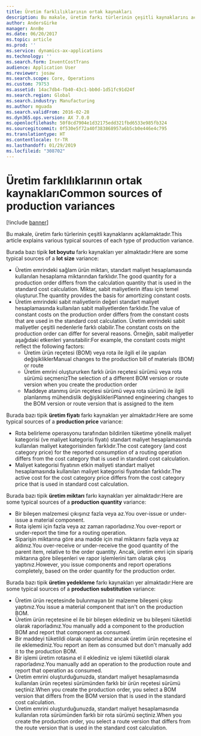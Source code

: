 ```yaml
---
title: Üretim farklılıklarının ortak kaynakları
description: Bu makale, üretim farkı türlerinin çeşitli kaynaklarını açıklamaktadır.
author: AndersGirke
manager: AnnBe
ms.date: 06/20/2017
ms.topic: article
ms.prod: ''
ms.service: dynamics-ax-applications
ms.technology: ''
ms.search.form: InventCostTrans
audience: Application User
ms.reviewer: josaw
ms.search.scope: Core, Operations
ms.custom: 79753
ms.assetid: 14ac7db4-fb40-43c1-bb0d-1d51fc91d24f
ms.search.region: Global
ms.search.industry: Manufacturing
ms.author: mguada
ms.search.validFrom: 2016-02-28
ms.dyn365.ops.version: AX 7.0.0
ms.openlocfilehash: 50f8cd7904e1d32175edd321fbd6533e985fb324
ms.sourcegitcommit: 0f530e5f72a40f383868957a6b5cb0e446e4c795
ms.translationtype: HT
ms.contentlocale: tr-TR
ms.lasthandoff: 01/29/2019
ms.locfileid: "308702"
---
```

# <a name="common-sources-of-production-variances"></a><span data-ttu-id="ea87f-103">Üretim farklılıklarının ortak kaynakları</span><span class="sxs-lookup"><span data-stu-id="ea87f-103">Common sources of production variances</span></span>

[!include [banner](../includes/banner.md)]

<span data-ttu-id="ea87f-104">Bu makale, üretim farkı türlerinin çeşitli kaynaklarını açıklamaktadır.</span><span class="sxs-lookup"><span data-stu-id="ea87f-104">This article explains various typical sources of each type of production variance.</span></span> 

<span data-ttu-id="ea87f-105">Burada bazı tipik **lot boyutu** farkı kaynakları yer almaktadır:</span><span class="sxs-lookup"><span data-stu-id="ea87f-105">Here are some typical sources of a **lot size** variance:</span></span>

-   <span data-ttu-id="ea87f-106">Üretim emrindeki sağlam ürün miktarı, standart maliyet hesaplamasında kullanılan hesaplama miktarından farklıdır.</span><span class="sxs-lookup"><span data-stu-id="ea87f-106">The good quantity for a production order differs from the calculation quantity that is used in the standard cost calculation.</span></span> <span data-ttu-id="ea87f-107">Miktar, sabit maliyetlerin itfası için temel oluşturur.</span><span class="sxs-lookup"><span data-stu-id="ea87f-107">The quantity provides the basis for amortizing constant costs.</span></span>
-   <span data-ttu-id="ea87f-108">Üretim emrindeki sabit maliyetlerin değeri standart maliyet hesaplamasında kullanılan sabit maliyetlerden farklıdır.</span><span class="sxs-lookup"><span data-stu-id="ea87f-108">The value of constant costs on the production order differs from the constant costs that are used in the standard cost calculation.</span></span> <span data-ttu-id="ea87f-109">Üretim emrindeki sabit maliyetler çeşitli nedenlerle farklı olabilir.</span><span class="sxs-lookup"><span data-stu-id="ea87f-109">The constant costs on the production order can differ for several reasons.</span></span> <span data-ttu-id="ea87f-110">Örneğin, sabit maliyetler aşağıdaki etkenleri yansıtabilir:</span><span class="sxs-lookup"><span data-stu-id="ea87f-110">For example, the constant costs might reflect the following factors:</span></span>
    -   <span data-ttu-id="ea87f-111">Üretim ürün reçetesi (BOM) veya rota ile ilgili el ile yapılan değişiklikler</span><span class="sxs-lookup"><span data-stu-id="ea87f-111">Manual changes to the production bill of materials (BOM) or route</span></span>
    -   <span data-ttu-id="ea87f-112">Üretim emrini oluştururken farklı ürün reçetesi sürümü veya rota sürümü seçmeniz</span><span class="sxs-lookup"><span data-stu-id="ea87f-112">The selection of a different BOM version or route version when you create the production order</span></span>
    -   <span data-ttu-id="ea87f-113">Maddeye atanmış ürün reçetesi sürümü veya rota sürümü ile ilgili planlanmış mühendislik değişiklikleri</span><span class="sxs-lookup"><span data-stu-id="ea87f-113">Planned engineering changes to the BOM version or route version that is assigned to the item</span></span>

<span data-ttu-id="ea87f-114">Burada bazı tipik **üretim fiyatı** farkı kaynakları yer almaktadır:</span><span class="sxs-lookup"><span data-stu-id="ea87f-114">Here are some typical sources of a **production price** variance:</span></span>

-   <span data-ttu-id="ea87f-115">Rota belirleme operasyonu tarafından bildirilen tüketime yönelik maliyet kategorisi (ve maliyet kategorisi fiyatı) standart maliyet hesaplamasında kullanılan maliyet kategorisinden farklıdır.</span><span class="sxs-lookup"><span data-stu-id="ea87f-115">The cost category (and cost category price) for the reported consumption of a routing operation differs from the cost category that is used in standard cost calculation.</span></span>
-   <span data-ttu-id="ea87f-116">Maliyet kategorisi fiyatının etkin maliyeti standart maliyet hesaplamasında kullanılan maliyet kategorisi fiyatından farklıdır.</span><span class="sxs-lookup"><span data-stu-id="ea87f-116">The active cost for the cost category price differs from the cost category price that is used in standard cost calculation.</span></span>

<span data-ttu-id="ea87f-117">Burada bazı tipik **üretim miktarı** farkı kaynakları yer almaktadır:</span><span class="sxs-lookup"><span data-stu-id="ea87f-117">Here are some typical sources of a **production quantity** variance:</span></span>

-   <span data-ttu-id="ea87f-118">Bir bileşen malzemesi çıkışınız fazla veya az.</span><span class="sxs-lookup"><span data-stu-id="ea87f-118">You over-issue or under-issue a material component.</span></span>
-   <span data-ttu-id="ea87f-119">Rota işlemi için fazla veya az zaman raporladınız.</span><span class="sxs-lookup"><span data-stu-id="ea87f-119">You over-report or under-report the time for a routing operation.</span></span>
-   <span data-ttu-id="ea87f-120">Siparişin miktarına göre ana madde için mal miktarını fazla veya az aldınız.</span><span class="sxs-lookup"><span data-stu-id="ea87f-120">You over-receive or under-receive the good quantity of the parent item, relative to the order quantity.</span></span> <span data-ttu-id="ea87f-121">Ancak, üretim emri için sipariş miktarına göre bileşenleri ve rapor işlemlerini tam olarak çıkış yaptınız.</span><span class="sxs-lookup"><span data-stu-id="ea87f-121">However, you issue components and report operations completely, based on the order quantity for the production order.</span></span>

<span data-ttu-id="ea87f-122">Burada bazı tipik **üretim yedekleme** farkı kaynakları yer almaktadır:</span><span class="sxs-lookup"><span data-stu-id="ea87f-122">Here are some typical sources of a **production substitution** variance:</span></span>

-   <span data-ttu-id="ea87f-123">Üretim ürün reçetesinde bulunmayan bir malzeme bileşeni çıkışı yaptınız.</span><span class="sxs-lookup"><span data-stu-id="ea87f-123">You issue a material component that isn't on the production BOM.</span></span>
-   <span data-ttu-id="ea87f-124">Üretim ürün reçetesine el ile bir bileşen eklediniz ve bu bileşeni tüketildi olarak raporladınız.</span><span class="sxs-lookup"><span data-stu-id="ea87f-124">You manually add a component to the production BOM and report that component as consumed.</span></span>
-   <span data-ttu-id="ea87f-125">Bir maddeyi tüketildi olarak raporladınız ancak üretim ürün reçetesine el ile eklemediniz.</span><span class="sxs-lookup"><span data-stu-id="ea87f-125">You report an item as consumed but don't manually add it to the production BOM.</span></span>
-   <span data-ttu-id="ea87f-126">Bir işlemi üretim rotasına el il eklediniz ve işlemi tüketildi olarak raporladınız.</span><span class="sxs-lookup"><span data-stu-id="ea87f-126">You manually add an operation to the production route and report that operation as consumed.</span></span>
-   <span data-ttu-id="ea87f-127">Üretim emrini oluşturduğunuzda, standart maliyet hesaplamasında kullanılan ürün reçetesi sürümünden farklı bir ürün reçetesi sürümü seçtiniz.</span><span class="sxs-lookup"><span data-stu-id="ea87f-127">When you create the production order, you select a BOM version that differs from the BOM version that is used in the standard cost calculation.</span></span>
-   <span data-ttu-id="ea87f-128">Üretim emrini oluşturduğunuzda, standart maliyet hesaplamasında kullanılan rota sürümünden farklı bir rota sürümü seçtiniz.</span><span class="sxs-lookup"><span data-stu-id="ea87f-128">When you create the production order, you select a route version that differs from the route version that is used in the standard cost calculation.</span></span>




